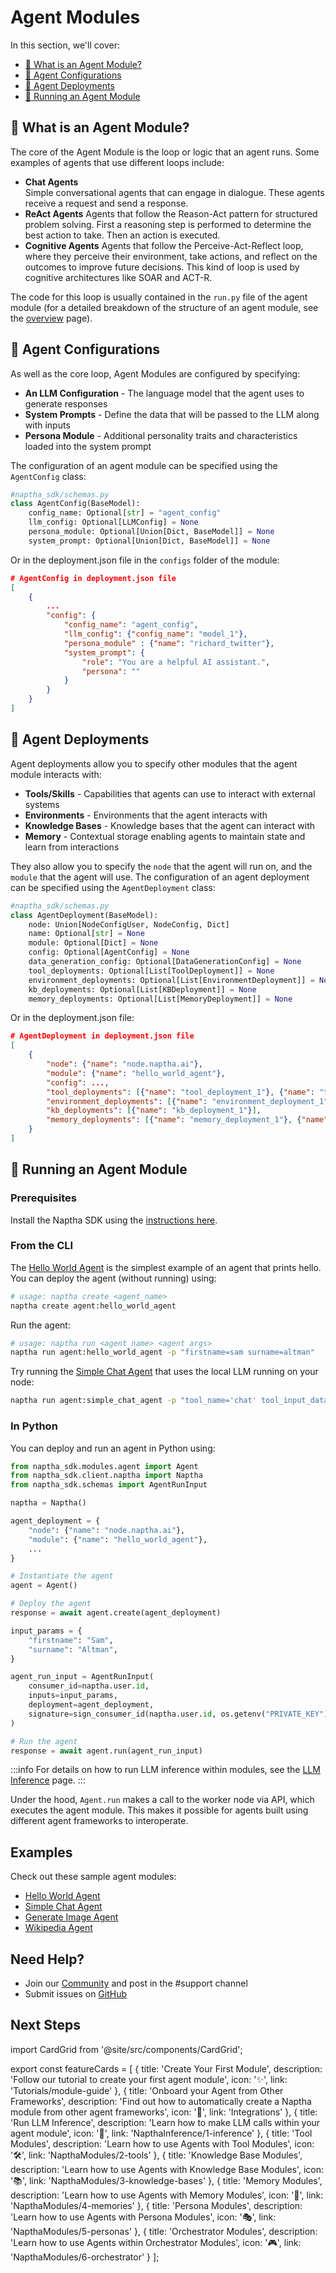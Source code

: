 # Agent Modules

In this section, we'll cover:

- [🤖 What is an Agent Module?](#-what-is-an-agent-module)
- [📝 Agent Configurations](#-agent-configurations)
- [🐋 Agent Deployments](#-agent-deployments)
- [🚀 Running an Agent Module](#-running-an-agent-module)

## 🤖 What is an Agent Module?

The core of the Agent Module is the loop or logic that an agent runs. Some examples of agents that use different loops include: 

- **Chat Agents**  
  Simple conversational agents that can engage in dialogue. These agents receive a request and send a response. 
- **ReAct Agents**
  Agents that follow the Reason-Act pattern for structured problem solving. First a reasoning step is performed to determine the best action to take. Then an action is executed. 
- **Cognitive Agents**
  Agents that follow the Perceive-Act-Reflect loop, where they perceive their environment, take actions, and reflect on the outcomes to improve future decisions. This kind of loop is used by cognitive architectures like SOAR and ACT-R.

The code for this loop is usually contained in the `run.py` file of the agent module (for a detailed breakdown of the structure of an agent module, see the [overview](/NapthaModules/0-overview) page).

## 📝 Agent Configurations

As well as the core loop, Agent Modules are configured by specifying:

* **An LLM Configuration** - The language model that the agent uses to generate responses
* **System Prompts** - Define the data that will be passed to the LLM along with inputs
* **Persona Module** - Additional personality traits and characteristics loaded into the system prompt

The configuration of an agent module can be specified using the `AgentConfig` class:

```python
#naptha_sdk/schemas.py
class AgentConfig(BaseModel):
    config_name: Optional[str] = "agent_config"
    llm_config: Optional[LLMConfig] = None
    persona_module: Optional[Union[Dict, BaseModel]] = None
    system_prompt: Optional[Union[Dict, BaseModel]] = None
```

Or in the deployment.json file in the `configs` folder of the module:

```json
# AgentConfig in deployment.json file 
[
    {
        ...
        "config": {
            "config_name": "agent_config",
            "llm_config": {"config_name": "model_1"},
            "persona_module" : {"name": "richard_twitter"},
            "system_prompt": {
                "role": "You are a helpful AI assistant.",
                "persona": ""
            }
        }
    }
]
```

## 🐋 Agent Deployments

Agent deployments allow you to specify other modules that the agent module interacts with:

* **Tools/Skills** - Capabilities that agents can use to interact with external systems
* **Environments** - Environments that the agent interacts with
* **Knowledge Bases** - Knowledge bases that the agent can interact with
* **Memory** - Contextual storage enabling agents to maintain state and learn from interactions

They also allow you to specify the `node` that the agent will run on, and the `module` that the agent will use. The configuration of an agent deployment can be specified using the `AgentDeployment` class:

```python
#naptha_sdk/schemas.py
class AgentDeployment(BaseModel):
    node: Union[NodeConfigUser, NodeConfig, Dict]
    name: Optional[str] = None
    module: Optional[Dict] = None
    config: Optional[AgentConfig] = None
    data_generation_config: Optional[DataGenerationConfig] = None
    tool_deployments: Optional[List[ToolDeployment]] = None
    environment_deployments: Optional[List[EnvironmentDeployment]] = None
    kb_deployments: Optional[List[KBDeployment]] = None
    memory_deployments: Optional[List[MemoryDeployment]] = None
```

Or in the deployment.json file:

```json
# AgentDeployment in deployment.json file 
[
    {
        "node": {"name": "node.naptha.ai"},
        "module": {"name": "hello_world_agent"},
        "config": ...,
        "tool_deployments": [{"name": "tool_deployment_1"}, {"name": "tool_deployment_2"}],
        "environment_deployments": [{"name": "environment_deployment_1"}],
        "kb_deployments": [{"name": "kb_deployment_1"}],
        "memory_deployments": [{"name": "memory_deployment_1"}, {"name": "memory_deployment_2"}]
    }
]
```


## 🚀 Running an Agent Module

### Prerequisites

Install the Naptha SDK using the [instructions here](https://github.com/NapthaAI/naptha-sdk/?tab=readme-ov-file#install).

### From the CLI

The [Hello World Agent](https://github.com/NapthaAI/hello_world_agent) is the simplest example of an agent that prints hello. You can deploy the agent (without running) using:

```bash
# usage: naptha create <agent_name>
naptha create agent:hello_world_agent
```

Run the agent:

```bash
# usage: naptha run <agent_name> <agent args>
naptha run agent:hello_world_agent -p "firstname=sam surname=altman"
```

Try running the [Simple Chat Agent](https://github.com/NapthaAI/simple_chat_agent) that uses the local LLM running on your node:

```bash
naptha run agent:simple_chat_agent -p "tool_name='chat' tool_input_data='what is an ai agent?'"
```

### In Python

You can deploy and run an agent in Python using:

```python
from naptha_sdk.modules.agent import Agent
from naptha_sdk.client.naptha import Naptha
from naptha_sdk.schemas import AgentRunInput

naptha = Naptha()

agent_deployment = {
    "node": {"name": "node.naptha.ai"},
    "module": {"name": "hello_world_agent"},
    ...
}

# Instantiate the agent
agent = Agent()

# Deploy the agent
response = await agent.create(agent_deployment)

input_params = {
    "firstname": "Sam",
    "surname": "Altman",
}

agent_run_input = AgentRunInput(
    consumer_id=naptha.user.id,
    inputs=input_params,
    deployment=agent_deployment,
    signature=sign_consumer_id(naptha.user.id, os.getenv("PRIVATE_KEY"))
)

# Run the agent
response = await agent.run(agent_run_input)
```

:::info
For details on how to run LLM inference within modules, see the [LLM Inference](/docs/NapthaInference/1-inference) page.
:::


Under the hood, `Agent.run` makes a call to the worker node via API, which executes the agent module. This makes it possible for agents built using different agent frameworks to interoperate.

## Examples

Check out these sample agent modules:
- [Hello World Agent](https://github.com/NapthaAI/hello_world_agent)
- [Simple Chat Agent](https://github.com/NapthaAI/simple_chat_agent)
- [Generate Image Agent](https://github.com/NapthaAI/generate_image_agent)
- [Wikipedia Agent](https://github.com/NapthaAI/wikipedia_agent)

## Need Help?
- Join our [Community](https://naptha.ai/naptha-community) and post in the #support channel 
- Submit issues on [GitHub](https://github.com/NapthaAI)

## Next Steps

import CardGrid from '@site/src/components/CardGrid';

export const featureCards = [
  {
    title: 'Create Your First Module',
    description: 'Follow our tutorial to create your first agent module',
    icon: '✨',
    link: 'Tutorials/module-guide'
  },
  {
    title: 'Onboard your Agent from Other Frameworks', 
    description: 'Find out how to automatically create a Naptha module from other agent frameworks',
    icon: '🔄',
    link: 'Integrations'
  },
  {
    title: 'Run LLM Inference',
    description: 'Learn how to make LLM calls within your agent module',
    icon: '🧠',
    link: 'NapthaInference/1-inference'
  },
  {
    title: 'Tool Modules',
    description: 'Learn how to use Agents with Tool Modules',
    icon: '🛠️',
    link: 'NapthaModules/2-tools'
  },
  {
    title: 'Knowledge Base Modules',
    description: 'Learn how to use Agents with Knowledge Base Modules',
    icon: '📚',
    link: 'NapthaModules/3-knowledge-bases'
  },
  {
    title: 'Memory Modules',
    description: 'Learn how to use Agents with Memory Modules',
    icon: '💭',
    link: 'NapthaModules/4-memories'
  },
  {
    title: 'Persona Modules',
    description: 'Learn how to use Agents with Persona Modules',
    icon: '🎭',
    link: 'NapthaModules/5-personas'
  },
  {
    title: 'Orchestrator Modules',
    description: 'Learn how to use Agents within Orchestrator Modules',
    icon: '🎮',
    link: 'NapthaModules/6-orchestrator'
  }
];

<CardGrid cards={featureCards} />
